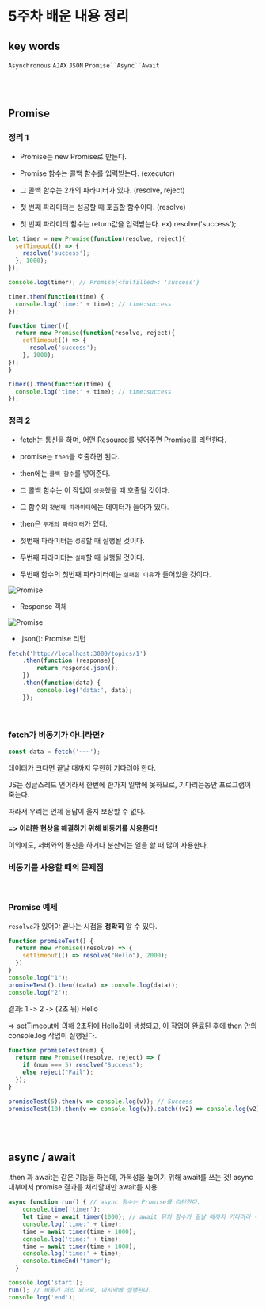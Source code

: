 # 5주차 배운 내용 정리

## key words
`Asynchronous` `AJAX` `JSON` `Promise``Async``Await`

<br><br>

## Promise
### 정리 1
- Promise는 new Promise로 만든다.

- Promise 함수는 콜백 함수를 입력받는다. (executor)

- 그 콜백 함수는 2개의 파라미터가 있다. (resolve, reject)

- 첫 번째 파라미터는 성공할 때 호출할 함수이다. (resolve)

- 첫 번쨰 파라미터 함수는 return값을 입력받는다. ex) resolve('success');
```js
let timer = new Promise(function(resolve, reject){
  setTimeout(() => {
    resolve('success');
  }, 1000);
});

console.log(timer); // Promise{<fulfilled>: 'success'}

timer.then(function(time) {
  console.log('time:' + time); // time:success
});
```
```js
function timer(){
  return new Promise(function(resolve, reject){
    setTimeout(() => {
      resolve('success');
    }, 1000);
});
}

timer().then(function(time) {
  console.log('time:' + time); // time:success
});
```

### 정리 2
- fetch는 통신을 하며, 어떤 Resource를 넣어주면 Promise를 리턴한다.

- promise는 `then`을 호출하면 된다.

- then에는 `콜백 함수`를 넣어준다.

- 그 콜백 함수는 이 작업이 `성공`했을 때 호출될 것이다.

- 그 함수의 `첫번째 파라미터`에는 데이터가 들어가 있다.

- then은 `두개의 파라미터`가 있다.

- 첫번째 파라미터는 `성공`할 때 실행될 것이다.

- 두번째 파라미터는 `실패`할 때 실행될 것이다.

- 두번째 함수의 첫번째 파라미터에는 `실패한 이유`가 들어있을 것이다.

![Promise](https://img1.daumcdn.net/thumb/R1280x0/?scode=mtistory2&fname=https%3A%2F%2Fblog.kakaocdn.net%2Fdn%2FTVLRX%2FbtrsRPDbZsu%2FCIgmX6P7Mz3ymA9BELeEVK%2Fimg.png)

- Response 객체

![Promise](https://img1.daumcdn.net/thumb/R1280x0/?scode=mtistory2&fname=https%3A%2F%2Fblog.kakaocdn.net%2Fdn%2FvNJUj%2FbtrsQpLyKeD%2FzfbbWI4vd79r0UJCml7N5k%2Fimg.png)

- .json(): Promise 리턴

```js
fetch('http://localhost:3000/topics/1')
    .then(function (response){
        return response.json();
    })
    .then(function(data) {
        console.log('data:', data);
    });
```

<br>

### fetch가 비동기가 아니라면?
```js
const data = fetch('~~~');
```
데이터가 크다면 끝날 때까지 무한히 기다려야 한다.

JS는 싱글스레드 언어라서 한번에 한가지 일밖에 못하므로, 기다리는동안 프로그램이 죽는다.

따라서 우리는 언제 응답이 올지 보장할 수 없다.

**=> 이러한 현상을 해결하기 위해 비동기를 사용한다!**

이외에도, 서버와의 통신을 하거나 분산되는 일을 할 때 많이 사용한다.

### 비동기를 사용할 때의 문제점

<br>

### Promise 예제
`resolve`가 있어야 끝나는 시점을 **정확히** 알 수 있다.

```js
function promiseTest() {
  return new Promise((resolve) => {
    setTimeout(() => resolve("Hello"), 2000);
  })
}
console.log("1");
promiseTest().then((data) => console.log(data));
console.log("2");
```
결과: 1 -> 2 -> (2초 뒤) Hello 

=> setTimeout에 의해 2초뒤에 Hello값이 생성되고, 이 작업이 완료된 후에 then 안의 console.log 작업이 실행된다.

```js
function promiseTest(num) {
  return new Promise((resolve, reject) => {
    if (num === 5) resolve("Success");
    else reject("Fail");
  });
}

promiseTest(5).then(v => console.log(v)); // Success
promiseTest(10).then(v => console.log(v)).catch((v2) => console.log(v2)); // Fail, reject는 catch메서드 안의 콜백함수를 실행 => 예외처리 가능!
```

<br><br>

## async / await
.then 과 await는 같은 기능을 하는데, 가독성을 높이기 위해 await를 쓰는 것!
async 내부에서 promise 결과를 처리할때만 await를 사용
```js
async function run() { // async 함수는 Promise를 리턴한다.
    console.time('timer');
    let time = await timer(1000); // await 뒤의 함수가 끝날 때까지 기다려라 -> 리턴값을 time에 넣어준다.
    console.log('time:' + time);
    time = await timer(time + 1000);
    console.log('time:' + time);
    time = await timer(time + 1000);
    console.log('time:' + time);
    console.timeEnd('timer');
  }

console.log('start');
run(); // 비동기 처리 되므로, 마지막에 실행된다.
console.log('end');
```